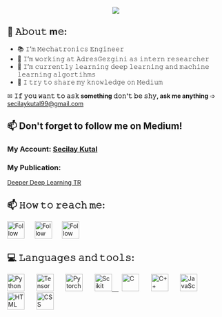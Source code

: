 <p align="center"><img src="https://user-images.githubusercontent.com/52993055/119868358-9e931080-bf27-11eb-97f8-d7f7e734ecec.gif" /></p>


## :book: 𝙰𝚋𝚘𝚞𝚝 m𝚎:
- 📚 𝙸’𝚖 𝙼𝚎𝚌𝚑𝚊𝚝𝚛𝚘𝚗𝚒𝚌𝚜 𝙴𝚗𝚐𝚒𝚗𝚎𝚎𝚛
- 💼 𝙸’𝚖 𝚠𝚘𝚛𝚔𝚒𝚗𝚐 𝚊𝚝 𝙰𝚍𝚛𝚎𝚜𝙶𝚎𝚣𝚐𝚒𝚗𝚒 𝚊𝚜 𝚒𝚗𝚝𝚎𝚛𝚗 𝚛𝚎𝚜𝚎𝚊𝚛𝚌𝚑𝚎𝚛
- 🌱 𝙸’𝚖 𝚌𝚞𝚛𝚛𝚎𝚗𝚝𝚕𝚢 𝚕𝚎𝚊𝚛𝚗𝚒𝚗𝚐 𝚍𝚎𝚎𝚙 𝚕𝚎𝚊𝚛𝚗𝚒𝚗𝚐 𝚊𝚗𝚍 𝚖𝚊𝚌𝚑𝚒𝚗𝚎 𝚕𝚎𝚊𝚛𝚗𝚒𝚗𝚐 𝚊𝚕𝚐𝚘𝚛𝚝𝚒𝚑𝚖𝚜
- 🔎 𝙸 𝚝𝚛𝚢 𝚝𝚘 𝚜𝚑𝚊𝚛𝚎 𝚖𝚢 𝚔𝚗𝚘𝚠𝚕𝚎𝚍𝚐𝚎 𝚘𝚗 𝙼𝚎𝚍𝚒𝚞𝚖

✉ **𝙸𝚏 𝚢𝚘𝚞 𝚠𝚊𝚗𝚝 𝚝𝚘 𝚊𝚜𝚔 something 𝚍𝚘𝚗'𝚝 𝚋𝚎 𝚜𝚑𝚢, ask me anything** ➩ secilaykutal99@gmail.com


## 📫 Don't forget to follow me on Medium!

### My Account: <a href="https://secilaykutal.medium.com/" target="_blank"> Secilay Kutal </a>
 
### My Publication:
<a href="https://medium.com/deeper-deep-learning-tr" target="_blank"> Deeper Deep Learning TR </a>


## 📫 𝙷𝚘𝚠 𝚝𝚘 𝚛𝚎𝚊𝚌𝚑 𝚖𝚎:
[<img src="https://simpleicons.org/icons/linkedin.svg" height="40em" align="center" title="Follow me on LinkedIn"/>](https://www.linkedin.com/in/se%C3%A7ilay-kutal-111b27154/)&nbsp;	&nbsp;	&nbsp;
[<img src="https://simpleicons.org/icons/twitter.svg" height="40em" align="center" title="Follow me on Twitter"/>](https://twitter.com/seccily)&nbsp;	&nbsp;	&nbsp;
[<img src="https://simpleicons.org/icons/instagram.svg" height="40em" align="center" title="Follow me on Instagram"/>](https://www.instagram.com/seccily_/)&nbsp;	&nbsp;	&nbsp;


## 💻 𝙻𝚊𝚗𝚐𝚞𝚊𝚐𝚎𝚜 𝚊𝚗𝚍 𝚝𝚘𝚘𝚕𝚜:

<p align="left"> <a href="https://www.python.org/" target="_blank"> <img src="https://simpleicons.org/icons/python.svg" alt="Python" width="40" height="40"/></a>	&nbsp;	&nbsp;	&nbsp;
 <a href="https://www.tensorflow.org/" target="_blank"> <img src="https://simpleicons.org/icons/tensorflow.svg" alt="TensorFlow" width="40" height="40"/></a> &nbsp;	&nbsp;	&nbsp;
 <a href="https://pytorch.org/" target="_blank"> <img src="https://simpleicons.org/icons/pytorch.svg" alt="Pytorch" width="40" height="40"/></a> &nbsp;	&nbsp;	&nbsp;
 <a href="https://scikit-learn.org/stable/" target="_blank"> <img src="https://simpleicons.org/icons/scikit-learn.svg" alt="Scikit Learn" width="40" height="40"/>&nbsp;	&nbsp;	</a>&nbsp; 
 <a href="https://www.tensorflow.org/" target="_blank"> <img src="https://simpleicons.org/icons/c.svg" alt="C" width="40" height="40"/></a> &nbsp;	&nbsp;	&nbsp;
 <a href="https://www.cplusplus.com/" target="_blank"> <img src="https://simpleicons.org/icons/cplusplus.svg" alt="C++" width="40" height="40"/></a> &nbsp;	&nbsp;	&nbsp;
 <a href="https://www.javascript.com/" target="_blank"> <img src="https://simpleicons.org/icons/javascript.svg" alt="JavaScript" width="40" height="40"/></a> &nbsp;	&nbsp;	&nbsp;
 <a href="https://www.tensorflow.org/" target="_blank"> <img src="https://simpleicons.org/icons/html5.svg" alt="HTML" width="40" height="40"/></a> &nbsp;	&nbsp;	&nbsp;
 <a href="https://www.tensorflow.org/" target="_blank"> <img src="https://simpleicons.org/icons/css3.svg" alt="CSS" width="40" height="40"/> 
</p>

 
 

<!---
seccily/seccily is a ✨ special ✨ repository because its `README.md` (this file) appears on your GitHub profile.
You can click the Preview link to take a look at your changes.
--->
